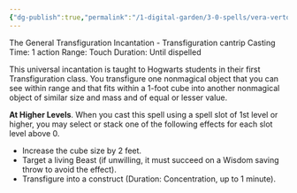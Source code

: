 ```yaml
---
{"dg-publish":true,"permalink":"/1-digital-garden/3-0-spells/vera-verto/","tags":["DnDB-done"]}
---
```


The General Transfiguration Incantation - Transfiguration cantrip
Casting Time: 1 action
Range: Touch
Duration: Until dispelled

This universal incantation is taught to Hogwarts students in their first Transfiguration class. You transfigure one nonmagical object that you can see within range and that fits within a 1-foot cube into another nonmagical object of similar size and mass and of equal or lesser value.

**At Higher Levels**. When you cast this spell using a spell slot of 1st level or higher, you may select or stack one of the following effects for each slot level above 0.

- Increase the cube size by 2 feet.
- Target a living Beast (if unwilling, it must succeed on a Wisdom saving throw to avoid the effect).
- Transfigure into a construct (Duration: Concentration, up to 1 minute).
